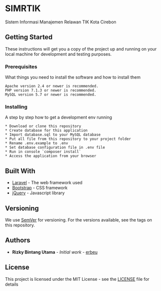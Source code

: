 # SIMRTIK

Sistem Informasi Manajemen Relawan TIK Kota Cirebon

## Getting Started

These instructions will get you a copy of the project up and running on your local machine for development and testing purposes.

### Prerequisites

What things you need to install the software and how to install them

```
Apache version 2.4 or newer is recommended.
PHP version 7.1.3 or newer is recommended.
MySQL version 5.7 or newer is recommended.
```

### Installing

A step by step how to get a development env running

```
* Download or clone this repository
* Create database for this application
* Import database.sql to your MySQL database
* Put all file from this repository to your project folder
* Rename .env.example to .env
* Set database configuration file in .env file
* Run in console `composer install`
* Access the application from your browser
```

## Built With

* [Laravel](https://laravel.com/) - The web framework used
* [Bootstrap](https://getbootstrap.com/) - CSS framework
* [jQuery](https://jquery.com/) - Javascript library

## Versioning

We use [SemVer](http://semver.org/) for versioning. For the versions available, see the tags on this repository.

## Authors

* **Rizky Bintang Utama** - *Initial work* - [erbeu](https://github.com/erbeu)

## License

This project is licensed under the MIT License - see the [LICENSE](license) file for details
